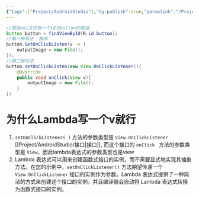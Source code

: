 ```yaml
---
{"tags":["Project/AndroidStudio"],"dg-publish":true,"permalink":"/Project/AndroidStudio/监听事件/","dgPassFrontmatter":true}
---
```


```JAVA
//假设xml文件有一个id为button的按钮
Button button = findViewById(R.id.button);
//第一种写法  推荐
button.SetOnClickListen(v -> {
	outputImage = new File();
});
//第二种写法
button.setOnClickListen(new View.OnClickListener(){
    @Override
    public void onClick(View v){
	    outputImage = new File();
    }
})
```
# 为什么Lambda写一个v就行
1. `setOnClickListener( )` 方法的参数类型是 `View.OnClickListener` [[Project/AndroidStudio/接口\|接口]], 而这个接口的 `onClick ` 方法的参数类型是 ` View `，因此lambda表达式的参数类型也是view
2. Lambda 表达式可以用来创建函数式接口的实例，而不需要显式地实现其抽象方法。在您的示例中，`setOnClickListener()` 方法期望传递一个 `View.OnClickListener` 接口的实例作为参数。Lambda 表达式提供了一种简洁的方式来创建这个接口的实例，并且编译器会自动将 Lambda 表达式转换为函数式接口的实例。
